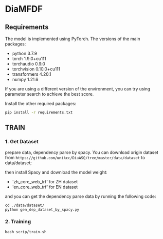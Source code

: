 # DiaMFDF


## Requirements

The model is implemented using PyTorch. The versions of the main packages:

+ python                    3.7.9                
+ torch                     1.9.0+cu111 
+ torchaudio                0.9.0      
+ torchvision               0.10.0+cu111  
+ transformers              4.20.1    
+ numpy                     1.21.6

If you are using a different version of the environment, you can try using parameter search to achieve the best score.

Install the other required packages:
``` bash
pip install -r requirements.txt
```


## TRAIN
### 1. Get Dataset
prepare data, dependency parse by spacy. You can download origin dataset from ```https://github.com/unikcc/DiaASQ/tree/master/data/dataset``` to data/dataset;

then install Spacy and download the model weight:
  - 'zh_core_web_trf' for ZH dataset
  - 'en_core_web_trf' for EN dataset

and you can get the dependency parse data by running the following code:
```
cd ./data/dataset/
python gen_dep_dataset_by_spacy.py
```

### 2. Training
```
bash scrip/train.sh
```
